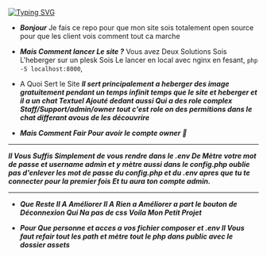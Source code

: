 [![Typing SVG](https://readme-typing-svg.demolab.com?font=Courgette&size=30&pause=1000&color=F7F7F7&random=false&width=435&lines=Repository-by+xql.dev+%F0%9F%92%8E)](https://git.io/typing-svg)


- ***Bonjour*** Je fais ce repo pour que mon site sois totalement open source pour que les client vois comment tout ca marche 

- ***Mais Comment lancer Le site ?*** Vous avez Deux Solutions Sois L'heberger sur un plesk Sois Le lancer en local avec nginx en fesant,
`php -S localhost:8000`,

- A Quoi Sert le Site ***Il sert principalement a heberger des image gratuitement pendant un temps infinit temps que le site et heberger et il a un chat Textuel Ajouté dedant aussi Qui a des role complex Staff/Support/admin/owner tout c'est role on des permitions dans le chat differant avous de les découvrire***

- ***Mais Comment Fair Pour avoir le compte owner 🤔***
--------------------------------------------------------------------------------------------------------------------------------------------------------------

***Il Vous Suffis Simplement de vous rendre dans le .env De Mètre votre mot de passe et username admin et y mètre aussi dans le config.php oublie pas d'enlever les mot de passe du config.php et du .env apres que tu te connecter pour la premier fois Et tu aura ton compte admin.***

--------------------------------------------------------------------------------------------------------------------------------------------------------------

- ***Que Reste Il A Améliorer Il A Rien a Améliorer a part le bouton de Déconnexion Qui Na pas de css Voila Mon Petit Projet***

- ***Pour Que personne et acces a vos fichier composer et .env Il Vous faut refair tout les path et mètre tout le php dans public avec le dossier assets***
